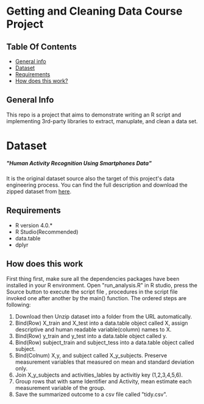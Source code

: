 # Getting and Cleaning Data Course Project

## Table Of Contents
*   [General info](#general-info)
*   [Dataset](#dataset)
*   [Requirements](#requirements)
*   [How does this work?](#how-does-this-work)

## General Info 
This repo is a project that aims to demonstrate writing an R script and implementing 3rd-party libraries to extract, manuplate, and clean a data set.

# Dataset
##### "Human Activity Recognition Using Smartphones Data" 
It is the original dataset source also the target of this project's data engineering process. You can find the full description and download the zipped dataset from [here](https://d396qusza40orc.cloudfront.net/getdata%2Fprojectfiles%2FUCI%20HAR%20Dataset.zip).

## Requirements
* R version 4.0.*
* R Studio(Recommended)
* data.table
* dplyr

## How does this work
First thing first, make sure all the dependencies packages have been installed in your R environment.
Open "run_analysis.R" in R studio, press the Source button to execute the script file , procedures in the script file invoked one after another by the main() function.  The ordered steps are following:
1.  Download then Unzip dataset into a folder from the URL automatically.
2.  Bind(Row) X_train and X_test into a data.table object called X, assign descriptive and human readable variable(column) names to X.
3.  Bind(Row) y_train and y_test into a data.table object called y.
4.  Bind(Row) subject_train and subject_tess into a data.table object called subject.
5.  Bind(Colnum) X,y, and subject called X_y_subjects. Preserve measurement variables that measured on mean and standard deviation only.
6.  Join X_y_subjects and activities_lables by activitiy key (1,2,3,4,5,6).
7.  Group rows that with same Identifier and Activity, mean estimate each measurement variable of the group.
8.  Save the summarized outcome to a csv file called "tidy.csv".
